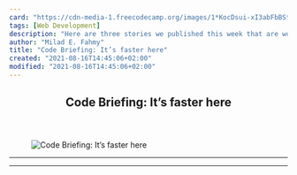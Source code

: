 ```yaml
---
card: "https://cdn-media-1.freecodecamp.org/images/1*KocDsui-xI3abFbBStiJhQ.png"
tags: [Web Development]
description: "Here are three stories we published this week that are worth "
author: "Milad E. Fahmy"
title: "Code Briefing: It’s faster here"
created: "2021-08-16T14:45:06+02:00"
modified: "2021-08-16T14:45:06+02:00"
---
```

<div class="site-wrapper">
<main id="site-main" class="site-main outer">
<div class="inner">
<article class="post-full post tag-web-development tag-design tag-life-lessons tag-tech tag-startup ">
<header class="post-full-header">
<h1 class="post-full-title">Code Briefing: It’s faster here</h1>
</header>
<figure class="post-full-image">
<picture>
<source media="(max-width: 700px)" sizes="1px" srcset="data:image/gif;base64,R0lGODlhAQABAIAAAAAAAP///yH5BAEAAAAALAAAAAABAAEAAAIBRAA7 1w">
<source media="(min-width: 701px)" sizes="(max-width: 800px) 400px,
(max-width: 1170px) 700px,
1400px" srcset="https://cdn-media-1.freecodecamp.org/images/1*KocDsui-xI3abFbBStiJhQ.png 300w,
https://cdn-media-1.freecodecamp.org/images/1*KocDsui-xI3abFbBStiJhQ.png 600w,
https://cdn-media-1.freecodecamp.org/images/1*KocDsui-xI3abFbBStiJhQ.png 1000w,
https://cdn-media-1.freecodecamp.org/images/1*KocDsui-xI3abFbBStiJhQ.png 2000w">
<img onerror="this.style.display='none'" src="https://cdn-media-1.freecodecamp.org/images/1*KocDsui-xI3abFbBStiJhQ.png" alt="Code Briefing: It’s faster here">
</picture>
</figure>
<section class="post-full-content">
<div class="post-content">
</div>
<hr>
<hr>
</section>
</article>
</div>
</main>
</div>
<!-- Google Tag Manager (noscript) -->
<!-- End Google Tag Manager (noscript) -->
